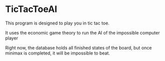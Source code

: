 # TicTacToeAI

This program is designed to play you in tic tac toe.

It uses the economic game theory to run the AI of the impossible computer player

Right now, the database holds all finished states of the board, but once minimax is completed, it will be impossible to beat.
